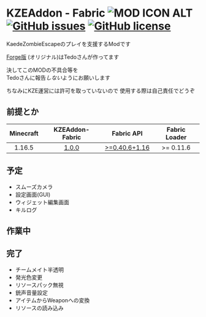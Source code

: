 # KZEAddon - Fabric ![MOD ICON ALT](https://raw.githubusercontent.com/patakapata/KZEAddon-Fabric-1.16.5/master/src/main/resources/assets/kzeaddon-fabric/icon.png) [![GitHub issues](https://img.shields.io/github/issues/patakapata/KZEAddon-Fabric-1.16.5)](https://github.com/patakapata/KZEAddon-Fabric-1.16.5/issues) [![GitHub license](https://img.shields.io/github/license/patakapata/KZEAddon-Fabric-1.16.5)](https://github.com/patakapata/KZEAddon-Fabric-1.16.5/blob/master/LICENSE)
KaedeZombieEscapeのプレイを支援するModです

[Forge版](https://github.com/tedo0627/KZEAddon)
(オリジナル)はTedoさんが作ってます


決してこのMODの不具合等を<br>
Tedoさんに報告*しない*ようにお願いします


ちなみにKZE運営には許可を取っていないので
使用する際は自己責任でどうぞ

## 前提とか
| Minecraft | KZEAddon-Fabric | Fabric API | Fabric Loader |
|:---:|:---:|:---:|:---:|
| 1.16.5 | [1.0.0](https://github.com/patakapata/KZEAddon-Fabric-1.16.5/releases/tag/v1.0-1.16.5-alpha) | [\>=0.40.6+1.16](https://www.curseforge.com/minecraft/mc-mods/fabric-api/files/3483905) | \>= 0.11.6 |

## 予定
- スムーズカメラ
- 設定画面(GUI)
- ウィジェット編集画面
- キルログ
## 作業中
## 完了
- チームメイト半透明
- 発光色変更
- リソースパック無視
- 銃声音量設定
- アイテムからWeaponへの変換
- リソースの読み込み

